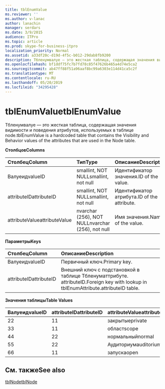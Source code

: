 ```yaml
---
title: tblEnumValue
ms.reviewer: ''
ms.author: v-lanac
author: lanachin
manager: serdars
ms.date: 3/9/2015
audience: ITPro
ms.topic: article
ms.prod: skype-for-business-itpro
localization_priority: Normal
ms.assetid: a33df20c-d19d-4f5c-b012-29dab8fb9200
description: Тбленумвалуе — это жесткая таблица, содержащая значения видимости и поведения атрибутов, используемых в таблице node.
ms.openlocfilehash: bf1ddf75fc7b7fd78c85f47626b465a4d74e5ca2
ms.sourcegitcommit: ab47ff88f51a96aaf8bc99a6303e114d41ca5c2f
ms.translationtype: MT
ms.contentlocale: ru-RU
ms.lasthandoff: 05/20/2019
ms.locfileid: "34295428"
---
```

# <a name="tblenumvalue"></a><span data-ttu-id="1bb41-103">tblEnumValue</span><span class="sxs-lookup"><span data-stu-id="1bb41-103">tblEnumValue</span></span>
 
<span data-ttu-id="1bb41-104">Тбленумвалуе — это жесткая таблица, содержащая значения видимости и поведения атрибутов, используемых в таблице node.</span><span class="sxs-lookup"><span data-stu-id="1bb41-104">tblEnumValue is a hardcoded table that contains the Visibility and Behavior values of the attributes that are used in the Node table.</span></span>
  
<span data-ttu-id="1bb41-105">**Столбцов**</span><span class="sxs-lookup"><span data-stu-id="1bb41-105">**Columns**</span></span>

|<span data-ttu-id="1bb41-106">**Столбец**</span><span class="sxs-lookup"><span data-stu-id="1bb41-106">**Column**</span></span>|<span data-ttu-id="1bb41-107">**Тип**</span><span class="sxs-lookup"><span data-stu-id="1bb41-107">**Type**</span></span>|<span data-ttu-id="1bb41-108">**Описание**</span><span class="sxs-lookup"><span data-stu-id="1bb41-108">**Description**</span></span>|
|:-----|:-----|:-----|
|<span data-ttu-id="1bb41-109">Валуеид</span><span class="sxs-lookup"><span data-stu-id="1bb41-109">valueID</span></span>  <br/> |<span data-ttu-id="1bb41-110">smallint, NOT NULL</span><span class="sxs-lookup"><span data-stu-id="1bb41-110">smallint, not null</span></span>  <br/> |<span data-ttu-id="1bb41-111">Идентификатор значения.</span><span class="sxs-lookup"><span data-stu-id="1bb41-111">ID of the value.</span></span>  <br/> |
|<span data-ttu-id="1bb41-112">attributeID</span><span class="sxs-lookup"><span data-stu-id="1bb41-112">attributeID</span></span>  <br/> |<span data-ttu-id="1bb41-113">smallint, NOT NULL</span><span class="sxs-lookup"><span data-stu-id="1bb41-113">smallint, not null</span></span>  <br/> |<span data-ttu-id="1bb41-114">Идентификатор атрибута.</span><span class="sxs-lookup"><span data-stu-id="1bb41-114">ID of the attribute.</span></span>  <br/> |
|<span data-ttu-id="1bb41-115">attributeValue</span><span class="sxs-lookup"><span data-stu-id="1bb41-115">attributeValue</span></span>  <br/> |<span data-ttu-id="1bb41-116">nvarchar (256), NOT NULL</span><span class="sxs-lookup"><span data-stu-id="1bb41-116">nvarchar (256), not null</span></span>  <br/> |<span data-ttu-id="1bb41-117">Имя значения.</span><span class="sxs-lookup"><span data-stu-id="1bb41-117">Name of the value.</span></span>  <br/> |
   
<span data-ttu-id="1bb41-118">**Параметры**</span><span class="sxs-lookup"><span data-stu-id="1bb41-118">**Keys**</span></span>

|<span data-ttu-id="1bb41-119">**Столбец**</span><span class="sxs-lookup"><span data-stu-id="1bb41-119">**Column**</span></span>|<span data-ttu-id="1bb41-120">**Описание**</span><span class="sxs-lookup"><span data-stu-id="1bb41-120">**Description**</span></span>|
|:-----|:-----|
|<span data-ttu-id="1bb41-121">Валуеид</span><span class="sxs-lookup"><span data-stu-id="1bb41-121">valueID</span></span>  <br/> |<span data-ttu-id="1bb41-122">Первичный ключ.</span><span class="sxs-lookup"><span data-stu-id="1bb41-122">Primary key.</span></span>  <br/> |
|<span data-ttu-id="1bb41-123">attributeID</span><span class="sxs-lookup"><span data-stu-id="1bb41-123">attributeID</span></span>  <br/> |<span data-ttu-id="1bb41-124">Внешний ключ с подстановкой в таблице Тбленуматтрибуте. attributeID.</span><span class="sxs-lookup"><span data-stu-id="1bb41-124">Foreign key with lookup in tblEnumAttribute.attributeID table.</span></span>  <br/> |
   
<span data-ttu-id="1bb41-125">**Значения таблицы**</span><span class="sxs-lookup"><span data-stu-id="1bb41-125">**Table Values**</span></span>

|<span data-ttu-id="1bb41-126">**Валуеид**</span><span class="sxs-lookup"><span data-stu-id="1bb41-126">**valueID**</span></span>|<span data-ttu-id="1bb41-127">**attributeID**</span><span class="sxs-lookup"><span data-stu-id="1bb41-127">**attributeID**</span></span>|<span data-ttu-id="1bb41-128">**attributeValue**</span><span class="sxs-lookup"><span data-stu-id="1bb41-128">**attributeValue**</span></span>|
|:-----|:-----|:-----|
|<span data-ttu-id="1bb41-129">2</span><span class="sxs-lookup"><span data-stu-id="1bb41-129">2</span></span>  <br/> |<span data-ttu-id="1bb41-130">1</span><span class="sxs-lookup"><span data-stu-id="1bb41-130">1</span></span>  <br/> |<span data-ttu-id="1bb41-131">закрытые</span><span class="sxs-lookup"><span data-stu-id="1bb41-131">private</span></span>  <br/> |
|<span data-ttu-id="1bb41-132">3</span><span class="sxs-lookup"><span data-stu-id="1bb41-132">3</span></span>  <br/> |<span data-ttu-id="1bb41-133">1</span><span class="sxs-lookup"><span data-stu-id="1bb41-133">1</span></span>  <br/> |<span data-ttu-id="1bb41-134">област</span><span class="sxs-lookup"><span data-stu-id="1bb41-134">scope</span></span>  <br/> |
|<span data-ttu-id="1bb41-135">4</span><span class="sxs-lookup"><span data-stu-id="1bb41-135">4</span></span>  <br/> |<span data-ttu-id="1bb41-136">2</span><span class="sxs-lookup"><span data-stu-id="1bb41-136">2</span></span>  <br/> |<span data-ttu-id="1bb41-137">нормальный</span><span class="sxs-lookup"><span data-stu-id="1bb41-137">normal</span></span>  <br/> |
|<span data-ttu-id="1bb41-138">5</span><span class="sxs-lookup"><span data-stu-id="1bb41-138">5</span></span>  <br/> |<span data-ttu-id="1bb41-139">2</span><span class="sxs-lookup"><span data-stu-id="1bb41-139">2</span></span>  <br/> |<span data-ttu-id="1bb41-140">Аудиториум</span><span class="sxs-lookup"><span data-stu-id="1bb41-140">auditorium</span></span>  <br/> |
|<span data-ttu-id="1bb41-141">6</span><span class="sxs-lookup"><span data-stu-id="1bb41-141">6</span></span>  <br/> |<span data-ttu-id="1bb41-142">1</span><span class="sxs-lookup"><span data-stu-id="1bb41-142">1</span></span>  <br/> |<span data-ttu-id="1bb41-143">запуска</span><span class="sxs-lookup"><span data-stu-id="1bb41-143">open</span></span>  <br/> |
   
## <a name="see-also"></a><span data-ttu-id="1bb41-144">См. также</span><span class="sxs-lookup"><span data-stu-id="1bb41-144">See also</span></span>

[<span data-ttu-id="1bb41-145">tblNode</span><span class="sxs-lookup"><span data-stu-id="1bb41-145">tblNode</span></span>](tblnode.md)
